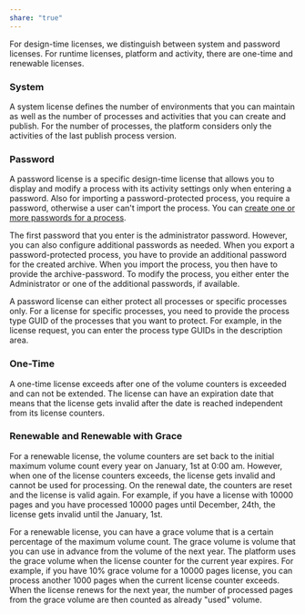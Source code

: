 ```yaml
---
share: "true"
---
```



For design-time licenses, we distinguish between system and password licenses. For runtime licenses, platform and activity, there are one-time and renewable licenses.

### System

A system license defines the number of environments that you can maintain as well as the number of processes and activities that you can create and publish. For the number of processes, the platform considers only the activities of the last publish process version.

### Password

A password license is a specific design-time license that allows you to display and modify a process with its activity settings only when entering a password. Also for importing a password-protected process, you require a password, otherwise a user can't import the process. You can [create one or more passwords for a process](Password-protect%20a%20process.md). 

The first password that you enter is the administrator password. However, you can also configure additional passwords as needed. When you export a password-protected process, you have to provide an additional password for the created archive. When you import the process, you then have to provide the archive-password. To modify the process, you either enter the Administrator or one of the additional passwords, if available.  

A password license can either protect all processes or specific processes only. For a license for specific processes, you need to provide the process type GUID of the processes that you want to protect. For example, in the license request, you can enter the process type GUIDs in the description area.

### One-Time

A one-time license exceeds after one of the volume counters is exceeded and can not be extended. The license can have an expiration date that means that the license gets invalid after the date is reached independent from its license counters.

### Renewable and Renewable with Grace

For a renewable license, the volume counters are set back to the initial maximum volume count every year on January, 1st at 0:00 am. However, when one of the license counters exceeds, the license gets invalid and cannot be used for processing. On the renewal date, the counters are reset and the license is valid again. For example, if you have a license with 10000 pages and you have processed 10000 pages until December, 24th, the license gets invalid until the January, 1st.

For a renewable license, you can have a grace volume that is a certain percentage of the maximum volume count. The grace volume is volume that you can use in advance from the volume of the next year. The platform uses the grace volume when the license counter for the current year expires. For example, if you have 10% grace volume for a 10000 pages license, you can process another 1000 pages when the current license counter exceeds. When the license renews for the next year, the number of processed pages from the grace volume are then counted as already "used" volume.